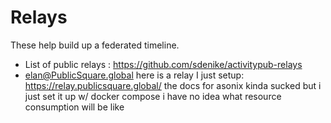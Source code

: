 # Relays

These help build up a federated timeline. 

 * List of public relays : https://github.com/sdenike/activitypub-relays
 * elan@PublicSquare.global here is a relay I just setup: https://relay.publicsquare.global/
    the docs for asonix kinda sucked
    but i just set it up w/ docker compose
    i have no idea what resource consumption will be like